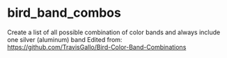 # bird_band_combos

Create a list of all possible combination of color bands and always include one silver (aluminum) band
Edited from: https://github.com/TravisGallo/Bird-Color-Band-Combinations
